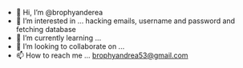 - 👋 Hi, I’m @brophyanderea
- 👀 I’m interested in ... hacking emails, username and password and fetching database
- 🌱 I’m currently learning ...
- 💞️ I’m looking to collaborate on ...
- 📫 How to reach me ... brophyandrea53@gmail.com

<!---
brophyanderea/brophyanderea is a ✨ special ✨ repository because its `README.md` (this file) appears on your GitHub profile.
You can click the Preview link to take a look at your changes.
--->
